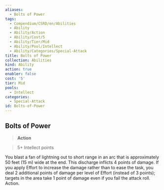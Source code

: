 ```yaml
---
aliases:
  - Bolts of Power
tags:
  - Compendium/CSRD/en/Abilities
  - Ability
  - Ability/Action
  - Ability/Cost/5
  - Ability/Tier/Mid
  - Ability/Pool/Intellect
  - Ability/Categories/Special-Attack
title: Bolts of Power
collection: Abilities
kind: Ability
action: true
enabler: false
cost: '5'
tier: Mid
pools:
  - Intellect
categories:
  - Special-Attack
id: Bolts-of-Power
---
```

## Bolts of Power    
>**Action**    
>5+ Intellect points  
    
You blast a fan of lightning out to short range in an arc that is approximately 50 feet (15 m) wide at the end. This discharge inflicts 4 points of damage. If you apply Effort to increase the damage rather than to ease the task, you deal 2 additional points of damage per level of Effort (instead of 3 points); targets in the area take 1 point of damage even if you fail the attack roll. Action.
